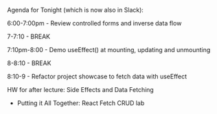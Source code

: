 Agenda for Tonight (which is now also in Slack):

6:00-7:00pm - Review controlled forms and inverse data flow

7-7:10 - BREAK

7:10pm-8:00 - Demo useEffect() at mounting, updating and unmounting

8-8:10 - BREAK 

8:10-9 - Refactor project showcase to fetch data with useEffect

HW for after lecture: 
Side Effects and Data Fetching
- Putting it All Together: React Fetch CRUD lab